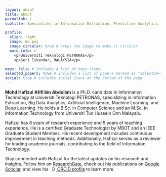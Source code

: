 ```yaml
---
layout: about
title: about
permalink: /
subtitle: Specializes in Information Extraction, Predictive Analytics, Big Data Analytics, AI/ML.

profile:
  align: right
  image: me.png
  image_circular: true # crops the image to make it circular
  more_info: >
    <p>Universiti Teknologi PETRONAS</p>
    <p>Seri Iskandar, MALAYSIA</p>

news: false # includes a list of news items
selected_papers: true # includes a list of papers marked as "selected={true}"
social: true # includes social icons at the bottom of the page
---
```


<b>Mohd Hafizul Afifi bin Abdullah</b> is a Ph.D. candidate in Information Technology at Universiti Teknologi PETRONAS, specializing in Information Extraction, Big Data Analytics, Artificial Intelligence, Machine Learning, and Deep Learning. He holds a B.Sc. in Computer Science and an M.Sc. in Information Technology from Universiti Tun Hussein Onn Malaysia.

Hafizul has 8 years of research experience and 5 years of teaching experience. He is a certified Graduate Technologist by MBOT and an IEEE Graduate Student Member. His recent development includes continuous improvement in teaching methods. Additionally, Hafizul serves as a reviewer for leading academic journals, contributing to the field of Information Technology.

Stay connected with Hafizul for the latest updates on his research and insights. Follow him on [ResearchGate](https://www.researchgate.net/profile/Mohd_Hafizul_Afifi_Abdullah), check out his publications on [Google Scholar](https://scholar.google.com/citations?user=mWsihrgAAAAJ&hl=en), and view his <a id="cy-effective-orcid-url" class="underline" href="https://orcid.org/0000-0002-1427-2571" target="orcid.widget" rel="me noopener noreferrer" style="vertical-align: top"> <img src="https://orcid.org/sites/default/files/images/orcid_16x16.png" style="width: 1em; margin-inline-start: 0.5em" alt="ORCID iD icon"/> ORCID profile</a> to learn more.
